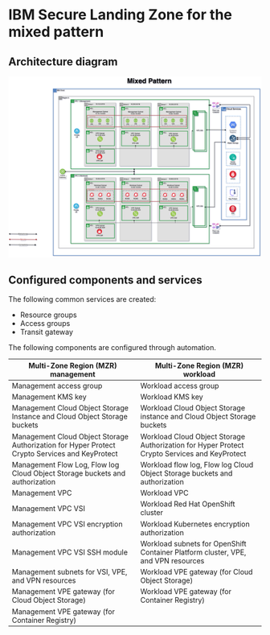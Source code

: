 # IBM Secure Landing Zone for the mixed pattern

## Architecture diagram

![Mixed pattern architecture diagram](../images/patterns/mixed-pattern.png)

## Configured components and services

The following common services are created:

- Resource groups
- Access groups
- Transit gateway

The following components are configured through automation.

| Multi-Zone Region (MZR) management | Multi-Zone Region (MZR) workload |
|---|---|
| Management access group | Workload access group |
| Management KMS key | Workload KMS key |
| Management Cloud Object Storage Instance and Cloud Object Storage buckets | Workload Cloud Object Storage instance and Cloud Object Storage buckets |
| Management Cloud Object Storage Authorization for Hyper Protect Crypto Services and KeyProtect | Workload Cloud Object Storage Authorization for Hyper Protect Crypto Services and KeyProtect |
| Management Flow Log, Flow log Cloud Object Storage buckets and authorization | Workload flow log, Flow log Cloud Object Storage buckets and authorization |
| Management VPC | Workload VPC |
| Management VPC VSI | Workload Red Hat OpenShift cluster |
| Management VPC VSI encryption authorization | Workload Kubernetes encryption authorization |
| Management VPC VSI SSH module | Workload subnets for OpenShift Container Platform cluster, VPE, and VPN resources |
| Management subnets for VSI, VPE, and VPN resources | Workload VPE gateway (for Cloud Object Storage) |
| Management VPE gateway (for Cloud Object Storage) | Workload VPE gateway (for Container Registry) |
| Management VPE gateway (for Container Registry) |  |
